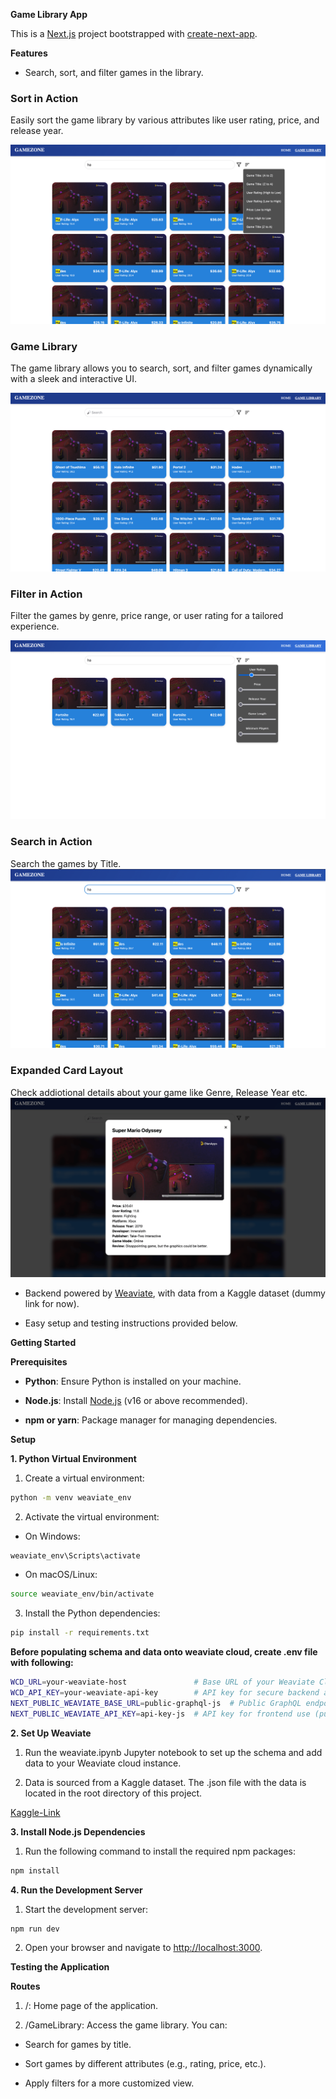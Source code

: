 **Game Library App**

This is a [Next.js](https://nextjs.org) project bootstrapped with [create-next-app](https://nextjs.org/docs/app/api-reference/cli/create-next-app).

**Features**

-  Search, sort, and filter games in the library.

### Sort in Action
Easily sort the game library by various attributes like user rating, price, and release year.

![Sort in Action](./screenshots/sort.png)

### Game Library
The game library allows you to search, sort, and filter games dynamically with a sleek and interactive UI.

![Game Library](./screenshots/gamelibrary.png)

### Filter in Action
Filter the games by genre, price range, or user rating for a tailored experience.

![Filter in Action](./screenshots/filter.png)

### Search in Action 
Search the games by Title. 
![Search in Action](./screenshots/search.png)

### Expanded Card Layout 
Check addiotional details about your game like Genre, Release Year etc.
![Expanded Card](./screenshots/expandedcard.png)


-  Backend powered by [Weaviate](https://weaviate.io), with data from a Kaggle dataset (dummy link for now).

-  Easy setup and testing instructions provided below.



**Getting Started**

**Prerequisites**

-  **Python**: Ensure Python is installed on your machine.

-  **Node.js**: Install [Node.js](https://nodejs.org/) (v16 or above recommended).

-  **npm or yarn**: Package manager for managing dependencies.



**Setup**

**1\. Python Virtual Environment**

1.  Create a virtual environment:


```bash
python -m venv weaviate_env
```

2.  Activate the virtual environment:

-  On Windows:

```bash
weaviate_env\Scripts\activate
```

-  On macOS/Linux:

```bash
source weaviate_env/bin/activate
```

3.  Install the Python dependencies:
```bash
pip install -r requirements.txt
```

**Before populating schema and data onto weaviate cloud, create .env file with following:**
```bash
WCD_URL=your-weaviate-host               # Base URL of your Weaviate Cloud instance
WCD_API_KEY=your-weaviate-api-key        # API key for secure backend access to Weaviate
NEXT_PUBLIC_WEAVIATE_BASE_URL=public-graphql-js  # Public GraphQL endpoint for frontend
NEXT_PUBLIC_WEAVIATE_API_KEY=api-key-js  # API key for frontend use (public-facing)
```

**2\. Set Up Weaviate**

1.  Run the weaviate.ipynb Jupyter notebook to set up the schema and add data to your Weaviate cloud instance.

2.  Data is sourced from a Kaggle dataset. The .json file with the data is located in the root directory of this project.

[Kaggle-Link](https://www.kaggle.com/datasets/jahnavipaliwal/video-game-reviews-and-ratings/data)

**3\. Install Node.js Dependencies**

1.  Run the following command to install the required npm packages:
```bash
npm install
```
**4\. Run the Development Server**

1.  Start the development server:
```bash
npm run dev
```
2.  Open your browser and navigate to <http://localhost:3000>.

**Testing the Application**

**Routes**

1.  /: Home page of the application.

2.  /GameLibrary: Access the game library. You can:

-  Search for games by title.

-  Sort games by different attributes (e.g., rating, price, etc.).

-  Apply filters for a more customized view.



